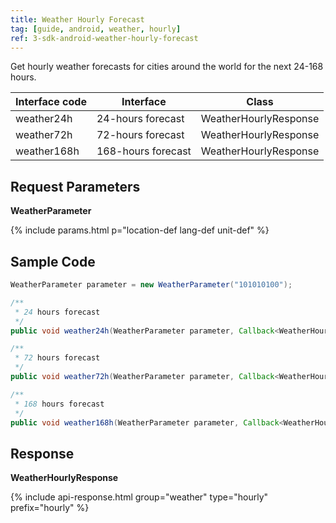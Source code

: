 ```yaml
---
title: Weather Hourly Forecast
tag: [guide, android, weather, hourly]
ref: 3-sdk-android-weather-hourly-forecast
---
```


Get hourly weather forecasts for cities around the world for the next 24-168 hours.

| Interface code| Interface  | Class |
| ------------------- | -------------- | ----------------- |
| weather24h| 24-hours forecast  | WeatherHourlyResponse |
| weather72h| 72-hours forecast  | WeatherHourlyResponse |
| weather168h| 168-hours forecast  | WeatherHourlyResponse |

## Request Parameters

**WeatherParameter**

{% include params.html p="location-def lang-def unit-def" %}

## Sample Code

```java
WeatherParameter parameter = new WeatherParameter("101010100");

/**
 * 24 hours forecast
 */
public void weather24h(WeatherParameter parameter, Callback<WeatherHourlyResponse> callback);

/**
 * 72 hours forecast
 */
public void weather72h(WeatherParameter parameter, Callback<WeatherHourlyResponse> callback);

/**
 * 168 hours forecast
 */
public void weather168h(WeatherParameter parameter, Callback<WeatherHourlyResponse> callback);

```

## Response

**WeatherHourlyResponse**

{% include api-response.html group="weather" type="hourly" prefix="hourly" %}

<!-- | Property | Description | Example |
| --------- | -------------------------- | ---------------------- |
| getCode | See [Status Code](/en/docs/resource/status-code/) | 200 |
| getUpdateTime | [Last updated time](/en/docs/resource/glossary/#update-time) | 2017-10-25T04:34+08:00 |
| getFxLink | Responsive web page of this location, easy to embed in your website or APP | https://www.qweather.com/weather/beijing-101010100.html |
| getHourly | WeatherHourly  Hourly Weather | List&lt;WeatherHourly&gt; |
| getRefer | Reference data, includes data source, statements and license | Refer |

**Refer**

| Property | Description | Type | Example |
| -------- | ----------- | ---- | ------- |
| getSources | Data source and other statements | List&lt;String&gt; | QWeather |
| getLicense | Data license |  List&lt;String&gt;  | QWeather Developers License |

**WeatherHourly**

| Property | Description | Example |
| ------------ | ---------------------------------------- | ---------------- |
| getFxTime | Forecast time | 2013-12-30T13:00+08:00 |
| getTemp | Temperature | 2 |
| getIcon | [Icon code](/en/docs/resource/icons/) for weather conditions. See also [QWeather Icons](https://icons.qweather.com/en/) | 101 |
| getText |  Weather conditions | Cloudy |
| getWind360 | [Wind direction](/en/docs/resource/wind-info/#wind-direction) in azimuth degree | 290 |
| getWindDir | [Wind direction](/en/docs/resource/wind-info/#wind-direction) | NW |
| getWindScale | [Wind scale](/en/docs/resource/wind-info/#wind-scale) | 3-4 |
| getWindSpeed ​​| [Wind speed](/en/docs/resource/wind-info/#wind-speed), km/h | 15 |
| getHumidity | Relative humidity in percent | 30 |
| getPop | Probability of precipitation, in percent, **may be null** | 5 |
| getPrecip | Precipitation | 1.2 |
| getPressure | Atmospheric pressure | 1030 |
| getCloud | Cloud cover in percent | 15 |
| getDew | Dew point temperature | 5 | -->

